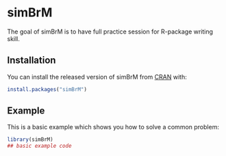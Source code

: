 
# simBrM

<!-- badges: start -->
<!-- badges: end -->

The goal of simBrM is to have full practice session for R-package writing skill.

## Installation

You can install the released version of simBrM from [CRAN](https://CRAN.R-project.org) with:

``` r
install.packages("simBrM")
```

## Example

This is a basic example which shows you how to solve a common problem:

``` r
library(simBrM)
## basic example code
```

